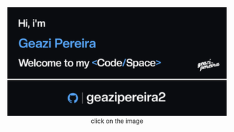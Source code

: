 <img src="banner-principal.png">

<div align = "middle" target = "_blank"> 
  <a href="https://linktr.ee/geazipereira2"><img src="banner-socials.gif"></a>
  click on the image
